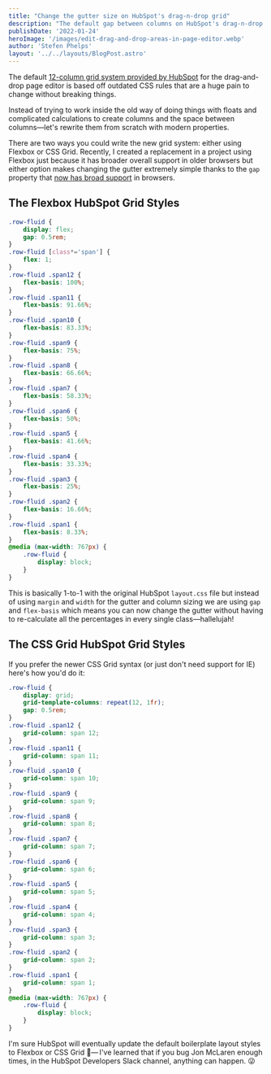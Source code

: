 ```yaml
---
title: "Change the gutter size on HubSpot's drag-n-drop grid"
description: "The default gap between columns on HubSpot's drag-n-drop pages can be difficult to change. Not anymore..."
publishDate: '2022-01-24'
heroImage: '/images/edit-drag-and-drop-areas-in-page-editor.webp'
author: 'Stefen Phelps'
layout: '../../layouts/BlogPost.astro'
---
```


The default [12-column grid system provided by HubSpot](https://github.com/HubSpot/cms-theme-boilerplate/blob/main/src/css/objects/_layout.css) for the drag-and-drop page editor is based off outdated CSS rules that are a huge pain to change without breaking things.

Instead of trying to work inside the old way of doing things with floats and complicated calculations to create columns and the space between columns—let's rewrite them from scratch with modern properties.

There are two ways you could write the new grid system: either using Flexbox or CSS Grid. Recently, I created a replacement in a project using Flexbox just because it has broader overall support in older browsers but either option makes changing the gutter extremely simple thanks to the `gap` property that [now has broad support](https://caniuse.com/?search=gap) in browsers.

## The Flexbox HubSpot Grid Styles

```css
.row-fluid {
	display: flex;
	gap: 0.5rem;
}
.row-fluid [class*='span'] {
	flex: 1;
}
.row-fluid .span12 {
	flex-basis: 100%;
}
.row-fluid .span11 {
	flex-basis: 91.66%;
}
.row-fluid .span10 {
	flex-basis: 83.33%;
}
.row-fluid .span9 {
	flex-basis: 75%;
}
.row-fluid .span8 {
	flex-basis: 66.66%;
}
.row-fluid .span7 {
	flex-basis: 58.33%;
}
.row-fluid .span6 {
	flex-basis: 50%;
}
.row-fluid .span5 {
	flex-basis: 41.66%;
}
.row-fluid .span4 {
	flex-basis: 33.33%;
}
.row-fluid .span3 {
	flex-basis: 25%;
}
.row-fluid .span2 {
	flex-basis: 16.66%;
}
.row-fluid .span1 {
	flex-basis: 8.33%;
}
@media (max-width: 767px) {
	.row-fluid {
		display: block;
	}
}
```

This is basically 1-to-1 with the original HubSpot `layout.css` file but instead of using `margin` and `width` for the gutter and column sizing we are using `gap` and `flex-basis` which means you can now change the gutter without having to re-calculate all the percentages in every single class—hallelujah!

## The CSS Grid HubSpot Grid Styles

If you prefer the newer CSS Grid syntax (or just don't need support for IE) here's how you'd do it:

```css
.row-fluid {
	display: grid;
	grid-template-columns: repeat(12, 1fr);
	gap: 0.5rem;
}
.row-fluid .span12 {
	grid-column: span 12;
}
.row-fluid .span11 {
	grid-column: span 11;
}
.row-fluid .span10 {
	grid-column: span 10;
}
.row-fluid .span9 {
	grid-column: span 9;
}
.row-fluid .span8 {
	grid-column: span 8;
}
.row-fluid .span7 {
	grid-column: span 7;
}
.row-fluid .span6 {
	grid-column: span 6;
}
.row-fluid .span5 {
	grid-column: span 5;
}
.row-fluid .span4 {
	grid-column: span 4;
}
.row-fluid .span3 {
	grid-column: span 3;
}
.row-fluid .span2 {
	grid-column: span 2;
}
.row-fluid .span1 {
	grid-column: span 1;
}
@media (max-width: 767px) {
	.row-fluid {
		display: block;
	}
}
```

I'm sure HubSpot will eventually update the default boilerplate layout styles to Flexbox or CSS Grid 🤞—&thinsp;I've learned that if you bug Jon McLaren enough times, in the HubSpot Developers Slack channel, anything can happen. 😜
